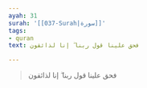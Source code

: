 ```yaml
---
ayah: 31
surah: '[[037-Surah|سورة]]'
tags:
- quran
text: فحق علينا قول ربنا ۖ إنا لذائقون

---
```

> فحق علينا قول ربنا ۖ إنا لذائقون

